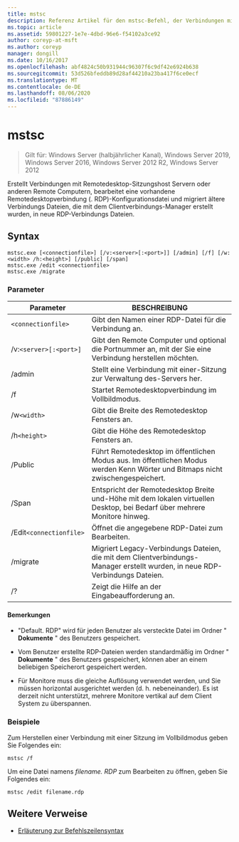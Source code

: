 ```yaml
---
title: mstsc
description: Referenz Artikel für den mstsc-Befehl, der Verbindungen mit Remotedesktop-Sitzungshost Servern oder anderen Remote Computern erstellt, eine vorhandene Remotedesktopverbindung (RDP-Konfigurationsdatei) bearbeitet und ältere Verbindungs Dateien, die mit dem Clientverbindungs-Manager erstellt wurden, in neue RDP-Verbindungs Dateien migriert.
ms.topic: article
ms.assetid: 59801227-1e7e-4dbd-96e6-f54102a3ce92
author: coreyp-at-msft
ms.author: coreyp
manager: dongill
ms.date: 10/16/2017
ms.openlocfilehash: abf4824c50b931944c96307f6c9df42e6924b638
ms.sourcegitcommit: 53d526bfeddb89d28af44210a23ba417f6ce0ecf
ms.translationtype: MT
ms.contentlocale: de-DE
ms.lasthandoff: 08/06/2020
ms.locfileid: "87886149"
---
```

# <a name="mstsc"></a>mstsc

> Gilt für: Windows Server (halbjährlicher Kanal), Windows Server 2019, Windows Server 2016, Windows Server 2012 R2, Windows Server 2012

Erstellt Verbindungen mit Remotedesktop-Sitzungshost Servern oder anderen Remote Computern, bearbeitet eine vorhandene Remotedesktopverbindung (. RDP)-Konfigurationsdatei und migriert ältere Verbindungs Dateien, die mit dem Clientverbindungs-Manager erstellt wurden, in neue RDP-Verbindungs Dateien.

## <a name="syntax"></a>Syntax

```
mstsc.exe [<connectionfile>] [/v:<server>[:<port>]] [/admin] [/f] [/w:<width> /h:<height>] [/public] [/span]
mstsc.exe /edit <connectionfile>
mstsc.exe /migrate
```

### <a name="parameters"></a>Parameter

| Parameter | BESCHREIBUNG |
| --------- | ------------|
| `<connectionfile>` | Gibt den Namen einer RDP-Datei für die Verbindung an. |
| /v:`<server>[:<port>]` | Gibt den Remote Computer und optional die Portnummer an, mit der Sie eine Verbindung herstellen möchten. |
| /admin | Stellt eine Verbindung mit einer-Sitzung zur Verwaltung des-Servers her. |
| /f | Startet Remotedesktopverbindung im Vollbildmodus. |
| /w`<width>` | Gibt die Breite des Remotedesktop Fensters an. |
| /h`<height>` | Gibt die Höhe des Remotedesktop Fensters an. |
| /Public | Führt Remotedesktop im öffentlichen Modus aus. Im öffentlichen Modus werden Kenn Wörter und Bitmaps nicht zwischengespeichert. |
| /Span | Entspricht der Remotedesktop Breite und-Höhe mit dem lokalen virtuellen Desktop, bei Bedarf über mehrere Monitore hinweg. |
| /Edit`<connectionfile>` | Öffnet die angegebene RDP-Datei zum Bearbeiten. |
| /migrate | Migriert Legacy-Verbindungs Dateien, die mit dem Clientverbindungs-Manager erstellt wurden, in neue RDP-Verbindungs Dateien. |
| /? | Zeigt die Hilfe an der Eingabeaufforderung an. |

#### <a name="remarks"></a>Bemerkungen

- "Default. RDP" wird für jeden Benutzer als versteckte Datei im Ordner " **Dokumente** " des Benutzers gespeichert.

- Vom Benutzer erstellte RDP-Dateien werden standardmäßig im Ordner " **Dokumente** " des Benutzers gespeichert, können aber an einem beliebigen Speicherort gespeichert werden.

- Für Monitore muss die gleiche Auflösung verwendet werden, und Sie müssen horizontal ausgerichtet werden (d. h. nebeneinander). Es ist derzeit nicht unterstützt, mehrere Monitore vertikal auf dem Client System zu überspannen.

### <a name="examples"></a>Beispiele

Zum Herstellen einer Verbindung mit einer Sitzung im Vollbildmodus geben Sie Folgendes ein:

```
mstsc /f
```

Um eine Datei namens *filename. RDP* zum Bearbeiten zu öffnen, geben Sie Folgendes ein:

```
mstsc /edit filename.rdp
```

## <a name="additional-references"></a>Weitere Verweise

- [Erläuterung zur Befehlszeilensyntax](command-line-syntax-key.md)
